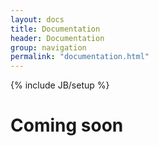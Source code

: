 ```yaml
---
layout: docs
title: Documentation
header: Documentation
group: navigation
permalink: "documentation.html"
---
```

{% include JB/setup %}


# Coming soon